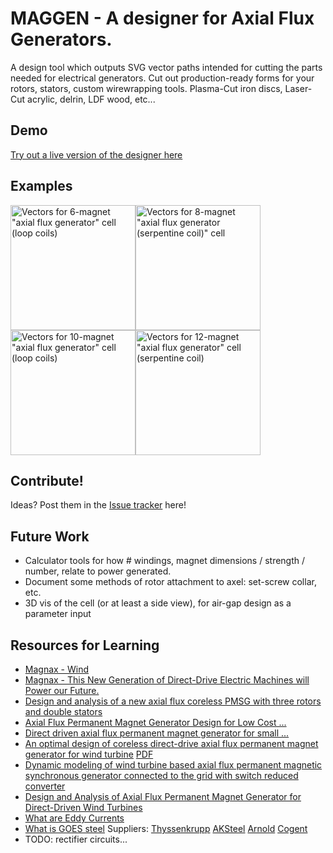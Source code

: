 # MAGGEN - A designer for Axial Flux Generators.
A design tool which outputs SVG vector paths intended for cutting the parts needed for electrical generators.
Cut out production-ready forms for your rotors, stators, custom wirewrapping tools.  Plasma-Cut iron discs, Laser-Cut acrylic, delrin, LDF wood, etc...

## Demo
[Try out a live version of the designer here](http://htmlpreview.github.io/?https://raw.githubusercontent.com/subatomicglue/maggen/master/index.html)

## Examples
<img alt='Vectors for 6-magnet "axial flux generator" cell (loop coils)' title='Vectors for 6-magnet "axial flux generator" cell (loop coils)' src="examples/6loops.svg" width='200px'><img alt='Vectors for 8-magnet "axial flux generator (serpentine coil)" cell' title='Vectors for 8-magnet "axial flux generator (serpentine coil)" cell' src="examples/8serpentine.svg" width='200px'><img alt='Vectors for 10-magnet "axial flux generator" cell (loop coils)' title='Vectors for 10-magnet "axial flux generator (loop coils)" cell' src="examples/10loops.svg" width='200px'><img alt='Vectors for 12-magnet "axial flux generator" cell (serpentine coil)' title='Vectors for 12-magnet "axial flux generator" cell (serpentine coil)' src="examples/12serpentine.svg" width='200px'>

## Contribute!
Ideas?  Post them in the [Issue tracker](https://github.com/subatomicglue/maggen/issues) here!

## Future Work

* Calculator tools for how # windings, magnet dimensions / strength / number, relate to power generated.
* Document some methods of rotor attachment to axel: set-screw collar, etc.
* 3D vis of the cell (or at least a side view), for air-gap design as a parameter input

## Resources for Learning

* [Magnax - Wind](https://www.magnax.com/wind)
* [Magnax - This New Generation of Direct-Drive Electric Machines will Power our Future.](https://www.magnax.com/magnax-blog/axial-flux-vs-radial-flux-for-direct-drive-generators)
* [Design and analysis of a new axial flux coreless PMSG with three rotors and double stators](https://www.sciencedirect.com/science/article/pii/S2211379716302819)
* [Axial Flux Permanent Magnet Generator Design for Low Cost ...](https://we.riseup.net/assets/233731/Axial+Flux+Permanent+Magnet+Generator+Design.pdf)
* [Direct driven axial flux permanent magnet generator for small ...](https://www.researchgate.net/publication/277148719_Direct_driven_axial_flux_permanent_magnet_generator_for_small-scale_wind_power_applications)
* [An optimal design of coreless direct-drive axial flux
permanent magnet generator for wind turbine](http://iopscience.iop.org/article/10.1088/1742-6596/439/1/012039) [PDF](http://iopscience.iop.org/article/10.1088/1742-6596/439/1/012039/pdf)
* [Dynamic modeling of wind turbine based axial flux permanent magnetic synchronous generator connected to the grid with switch reduced converter](https://www.sciencedirect.com/science/article/pii/S209044791500177X)
* [Design and Analysis of Axial Flux Permanent Magnet Generator for Direct-Driven Wind Turbines](https://www.iaras.org/iaras/journals/caijps/design-and-analysis-of-axial-flux-permanent-magnet-generator-for-direct-driven-wind-turbines)
* [What are Eddy Currents](https://www.magcraft.com/blog/what-are-eddy-currents)
* [What is GOES steel](https://en.wikipedia.org/wiki/Electrical_steel) Suppliers: [Thyssenkrupp](https://www.thyssenkrupp-steel.com/en/products/electrical-steel/electrical-steel-grain-oriented/electrical-steel-grain-oriented.html) [AKSteel](https://www.aksteel.com/our-products/electrical-steel/grain-oriented-electrical-steels) [Arnold](http://www.arnoldmagnetics.com/materials/grain-oriented-electrical-steel-goes/) [Cogent](https://cogent-power.com/products/grain-oriented-electrical-steel)
* TODO: rectifier circuits...


